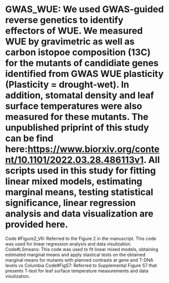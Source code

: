 # GWAS_WUE: We used GWAS-guided reverse genetics to identify effectors of WUE. We measured WUE by gravimetric as well as carbon istopoe composition (13C) for the mutants of candidiate genes identified from GWAS WUE plasticity (Plasticity = drought-wet). In addition, stomatal density and leaf surface temperatures were also measured for these mutants. The unpublished priprint of this study can be find here:https://www.biorxiv.org/content/10.1101/2022.03.28.486113v1. All scripts used in this study for fitting linear mixed models, estimating marginal means, testing statistical significance, linear regression analysis and data visualization are provided here.  
Code #Figure2_V6: Referred to the Figure 2 in the manuscript. This code was used for linear regression analysis and data visulization. 
Code#LSmeans: This code was used to fit linear mixed models, obtaining estimated marginal means and apply stastical tests on the obtained marginal means for mutants with planned contrasts at gene and T-DNA levels vs Columbia
Code#FigS7: Referred to Supplemental Figure S7 that presents T-test for leaf surface temperature measurements and data visulization.
